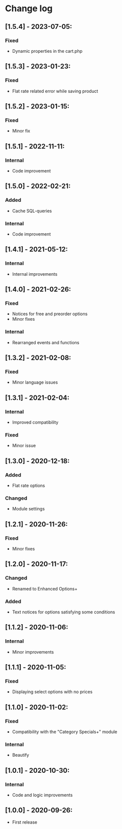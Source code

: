 # Change log

## [1.5.4] - 2023-07-05:
### Fixed
- Dynamic properties in the cart.php

## [1.5.3] - 2023-01-23:
### Fixed
- Flat rate related error while saving product

## [1.5.2] - 2023-01-15:
### Fixed
- Minor fix

## [1.5.1] - 2022-11-11:
### Internal
- Code improvement

## [1.5.0] - 2022-02-21:
### Added
- Cache SQL-queries
### Internal
- Code improvement

## [1.4.1] - 2021-05-12:
### Internal
- Internal improvements

## [1.4.0] - 2021-02-26:
### Fixed
- Notices for free and preorder options
- Minor fixes
### Internal
- Rearranged events and functions

## [1.3.2] - 2021-02-08:
### Fixed
- Minor language issues

## [1.3.1] - 2021-02-04:
### Internal
- Improved compatibility
### Fixed
- Minor issue

## [1.3.0] - 2020-12-18:
### Added
- Flat rate options
### Changed
- Module settings

## [1.2.1] - 2020-11-26:
### Fixed
- Minor fixes

## [1.2.0] - 2020-11-17:
### Changed
- Renamed to Enhanced Options+
### Added
- Text notices for options satisfying some conditions

## [1.1.2] - 2020-11-06:
### Internal
- Minor improvements

## [1.1.1] - 2020-11-05:
### Fixed
- Displaying select options with no prices

## [1.1.0] - 2020-11-02:
### Fixed
- Compatibility with the "Category Specials+" module
### Internal
- Beautify

## [1.0.1] - 2020-10-30:
### Internal
- Code and logic improvements

## [1.0.0] - 2020-09-26:
- First release
